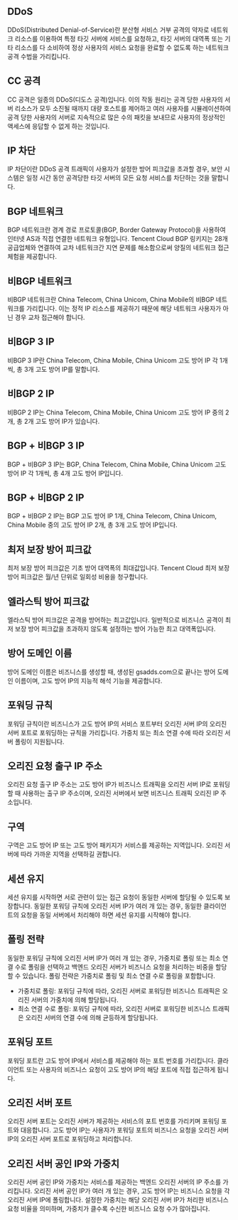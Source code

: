 [//]: # (chinagitpath:XXXXX)

## DDoS
DDoS(Distributed Denial-of-Service)란 분산형 서비스 거부 공격의 약자로 네트워크 리소스를 이용하여 특정 타깃 서버에 서비스를 요청하고, 타깃 서버의 대역폭 또는 기타 리소스를 다 소비하여 정상 사용자의 서비스 요청을 완료할 수 없도록 하는 네트워크 공격 수법을 가리킵니다.

## CC 공격
CC 공격은 일종의 DDoS(디도스 공격)입니다. 이의 작동 원리는 공격 당한 사용자의 서버 리소스가 모두 소진될 때까지 대량 호스트를 제어하고 여러 사용자를 시뮬레이션하여 공격 당한 사용자의 서버로 지속적으로 많은 수의 패킷을 보내므로 사용자의 정상적인 액세스에 응답할 수 없게 하는 것입니다.

## IP 차단
IP 차단이란 DDoS 공격 트래픽이 사용자가 설정한 방어 피크값을 초과할 경우, 보안 시스템은 일정 시간 동안 공격당한 타깃 서버의 모든 요청 서비스를 차단하는 것을 말합니다.

## BGP 네트워크
BGP 네트워크란 경계 경로 프로토콜(BGP, Border Gateway Protocol)을 사용하여 인터넷 AS과 직접 연결한 네트워크 유형입니다. Tencent Cloud BGP 링키지는 28개 공급업체와 연결하여 교차 네트워크간 지연 문제를 해소함으로써 양질의 네트워크 접근 체험을 제공합니다.

## 비BGP 네트워크
비BGP 네트워크란 China Telecom, China Unicom, China Mobile의 비BGP 네트워크를 가리킵니다. 이는 정적 IP 리소스를 제공하기 때문에 해당 네트워크 사용자가 아닌 경우 교차 접근해야 합니다.

## 비BGP 3 IP
비BGP 3 IP란 China Telecom, China Mobile, China Unicom 고도 방어 IP 각 1개씩, 총 3개 고도 방어 IP를 말합니다.

## 비BGP 2 IP
비BGP 2 IP는 China Telecom, China Mobile, China Unicom 고도 방어 IP 중의 2개, 총 2개 고도 방어 IP가 있습니다.

## BGP + 비BGP 3 IP
BGP + 비BGP 3 IP는 BGP, China Telecom, China Mobile, China Unicom 고도 방어 IP 각 1개씩, 총 4개 고도 방어 IP입니다.

## BGP + 비BGP 2 IP
BGP + 비BGP 2 IP는 BGP 고도 방어 IP 1개, China Telecom, China Unicom, China Mobile 중의 고도 방어 IP 2개, 총 3개 고도 방어 IP입니다.

## 최저 보장 방어 피크값
최저 보장 방어 피크값은 기초 방어 대역폭의 최대값입니다. Tencent Cloud 최저 보장 방어 피크값은 월/년 단위로 일회성 비용을 청구합니다.

## 엘라스틱 방어 피크값
엘라스틱 방어 피크값은 공격을 방어하는 최고값입니다. 일반적으로 비즈니스 공격이 최저 보장 방어 피크값을 초과하지 않도록 설정하는 방어 가능한 최고 대역폭입니다.

## 방어 도메인 이름
방어 도메인 이름은 비즈니스를 생성할 때, 생성된 gsadds.com으로 끝나는 방어 도메인 이름이며, 고도 방어 IP의 지능적 해석 기능을 제공합니다.

## 포워딩 규칙
포워딩 규칙이란 비즈니스가 고도 방어 IP의 서비스 포트부터 오리진 서버 IP의 오리진 서버 포트로 포워딩하는 규칙을 가리킵니다. 가중치 또는 최소 연결 수에 따라 오리진 서버 폴링이 지원됩니다.

## 오리진 요청 출구 IP 주소
오리진 요청 출구 IP 주소는 고도 방어 IP가 비즈니스 트래픽을 오리진 서버 IP로 포워딩할 때 사용하는 출구 IP 주소이며, 오리진 서버에서 보면 비즈니스 트래픽 오리진 IP 주소입니다.

## 구역
구역은 고도 방어 IP 또는 고도 방어 패키지가 서비스를 제공하는 지역입니다. 오리진 서버에 따라 가까운 지역을 선택하길 권합니다.

## 세션 유지
세션 유지를 시작하면 서로 관련이 있는 접근 요청이 동일한 서버에 할당될 수 있도록 보장합니다. 동일한 포워딩 규칙에 오리진 서버 IP가 여러 개 있는 경우, 동일한 클라이언트의 요청을 동일 서버에서 처리해야 하면 세션 유지를 시작해야 합니다.

## 폴링 전략
동일한 포워딩 규칙에 오리진 서버 IP가 여러 개 있는 경우, 가중치로 폴링 또는 최소 연결 수로 폴링을 선택하고 백엔드 오리진 서버가 비즈니스 요청을 처리하는 비중을 할당할 수 있습니다. 폴링 전략은 가중치로 폴링 및 최소 연결 수로 폴링을 포함합니다.
 - 가중치로 폴링: 포워딩 규칙에 따라, 오리진 서버로 포워딩한 비즈니스 트래픽은 오리진 서버의 가중치에 의해 할당됩니다.
 - 최소 연결 수로 폴링: 포워딩 규칙에 따라, 오리진 서버로 포워딩한 비즈니스 트래픽은 오리진 서버의 연결 수에 의해 균등하게 할당됩니다.

## 포워딩 포트
포워딩 포트란 고도 방어 IP에서 서비스를 제공해야 하는 포트 번호를 가리킵니다. 클라이언트 또는 사용자의 비즈니스 요청이 고도 방어 IP의 해당 포트에 직접 접근하게 됩니다.

## 오리진 서버 포트
오리진 서버 포트는 오리진 서버가 제공하는 서비스의 포트 번호를 가리키며 포워딩 포트와 대응합니다. 고도 방어 IP는 사용자가 포워딩 포트의 비즈니스 요청을 오리진 서버 IP의 오리진 서버 포트로 포워딩하고 처리합니다.

## 오리진 서버 공인 IP와 가중치
오리진 서버 공인 IP와 가중치는 서비스를 제공하는 백엔드 오리진 서버의 IP 주소를 가리킵니다. 오리진 서버 공인 IP가 여러 개 있는 경우, 고도 방어 IP는 비즈니스 요청을 각 오리진 서버 IP에 폴링합니다. 설정한 가중치는 해당 오리진 서버 IP가 처리한 비즈니스 요청 비율을 의미하며, 가중치가 클수록 수신한 비즈니스 요청 수가 많아집니다.













































